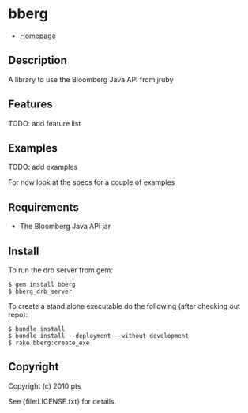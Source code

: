 # bberg

* [Homepage](http://rubygems.org/gems/bberg)

## Description

A library to use the Bloomberg Java API from jruby

## Features

  TODO: add feature list

## Examples

  TODO: add examples

  For now look at the specs for a couple of examples

## Requirements

  * The Bloomberg Java API jar
  
## Install

To run the drb server from gem:

    $ gem install bberg
    $ bberg_drb_server

To create a stand alone executable do the following (after checking out repo):

    $ bundle install
    $ bundle install --deployment --without development
    $ rake bberg:create_exe
  
## Copyright

Copyright (c) 2010 pts

See {file:LICENSE.txt} for details.
